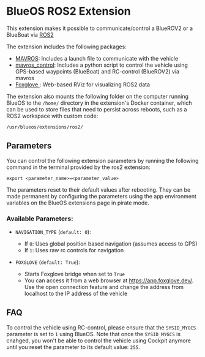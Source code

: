 # BlueOS ROS2 Extension

This extension makes it possible to communicate/control a  BlueROV2 or a BlueBoat via [ROS2](https://github.com/ros2)

The extension includes the following packages:
- [MAVROS](https://github.com/mavlink/mavros): Includes a launch file to communicate with the vehicle
- [mavros_control](https://github.com/itskalvik/mavros_control): Includes a python script to control the vehicle using GPS-based waypoints (BlueBoat) and RC-control (BlueROV2) via mavros
- [Foxglove ](https://docs.foxglove.dev/docs): Web-based RViz for visualizing ROS2 data

The extension also mounts the following folder on the computer running BlueOS to the ```/home/``` directory in the extension's Docker container, which can be used to store files that need to persist across reboots, such as a ROS2 workspace with custom code:
```
/usr/blueos/extensions/ros2/
```

## Parameters
You can control the following extension parameters by running the following command in the terminal provided by the ros2 extension:

```
export <parameter_name>=<parameter_value>
```

The parameters reset to their default values after rebooting. They can be made permanent by configuring the parameters using the app environment variables on the BlueOS extensions page in pirate mode.

### Available Parameters: 

* ```NAVIGATION_TYPE``` (```default: 0```):
    - If ```0```: Uses global position based navigation (assumes access to GPS)
    - If ```1```: Uses raw rc controls for navigation

* ```FOXGLOVE``` (```default: True```):
    - Starts Foxglove bridge when set to ```True```
    - You can access it from a web browser at https://app.foxglove.dev/. Use the open connection feature and change the address from localhost to the IP address of the vehicle

## FAQ
To control the vehicle using RC-control, please ensure that the ```SYSID_MYGCS``` parameter is set to ```1``` using BlueOS. Note that once the ```SYSID_MYGCS``` is cnahged, you won't be able to control the vehicle using Cockpit anymore until you reset the parameter to its default value: ```255```.